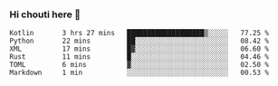 ### Hi chouti here 👋


<!--START_SECTION:waka-->

```text
Kotlin       3 hrs 27 mins   ███████████████████▒░░░░░   77.25 %
Python       22 mins         ██░░░░░░░░░░░░░░░░░░░░░░░   08.42 %
XML          17 mins         █▓░░░░░░░░░░░░░░░░░░░░░░░   06.60 %
Rust         11 mins         █░░░░░░░░░░░░░░░░░░░░░░░░   04.46 %
TOML         6 mins          ▓░░░░░░░░░░░░░░░░░░░░░░░░   02.50 %
Markdown     1 min           ░░░░░░░░░░░░░░░░░░░░░░░░░   00.53 %
```

<!--END_SECTION:waka-->

<!--
**l0nl1f3/l0nl1f3** is a ✨ _special_ ✨ repository because its `README.md` (this file) appears on your GitHub profile.

Here are some ideas to get you started:

- 🔭 I’m currently working on ...
- 🌱 I’m currently learning ...
- 👯 I’m looking to collaborate on ...
- 🤔 I’m looking for help with ...
- 💬 Ask me about ...
- 📫 How to reach me: ...
- 😄 Pronouns: ...
- ⚡ Fun fact: ...
-->
